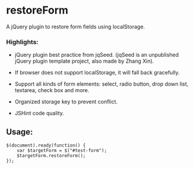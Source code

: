 restoreForm
===========

A jQuery plugin to restore form fields using localStorage.

### Highlights:

* jQuery plugin best practice from jqSeed. (jqSeed is an unpublished jQuery plugin template project, also made by Zhang Xin).

* If browser does not support localStorage, it will fall back gracefully.

*	Support all kinds of form elements: select, radio button, drop down list, textarea, check box and more. 

*	Organized storage key to prevent conflict. 

*	JSHint code quality.


## Usage:

    $(document).ready(function() {
        var $targetForm = $("#test-form");
        $targetForm.restoreForm();
    });


